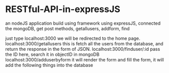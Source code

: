 # RESTful-API-in-expressJS
an nodeJS application build using framework using expressJS, connected the mongoDB, get post methods, getallusers, addform, find 

just type localhost:3000 we will be redirected to the home page.
localhost:3000/getallusers this is fetch all the users from the database, and return the  response in the form of JSON.
localhost:3000/finduser/:id pass the ID here, search it in objectID in mongoDB
localhost:3000/adduserbyform it will render the form and fill the form, it will add the following things into the database

